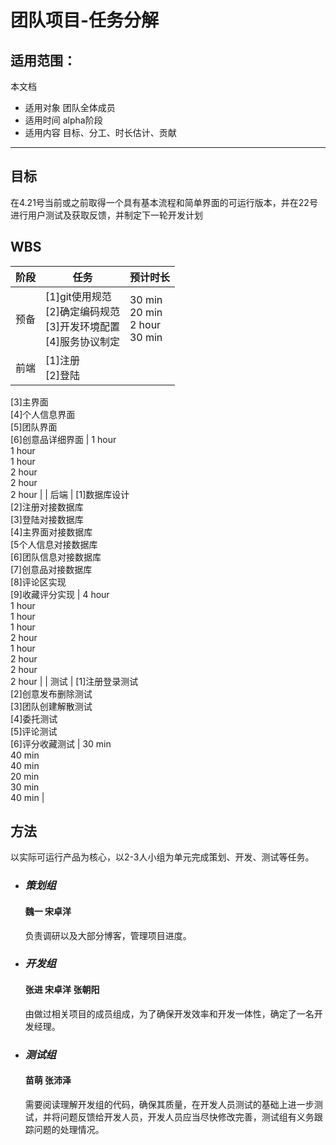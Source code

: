 # 团队项目-任务分解

## 适用范围：

本文档

- 适用对象 团队全体成员
- 适用时间 alpha阶段
- 适用内容 目标、分工、时长估计、贡献

------

## 目标

在4.21号当前或之前取得一个具有基本流程和简单界面的可运行版本，并在22号进行用户测试及获取反馈，并制定下一轮开发计划

## WBS

| 阶段 | 任务                                                         | 预计时长                                                     |
| ---- | ------------------------------------------------------------ | ------------------------------------------------------------ |
| 预备 | [1]git使用规范<br>[2]确定编码规范 <br>[3]开发环境配置<br>[4]服务协议制定 | 30 min<br>20 min<br>2 hour<br>30 min                         |
| 前端 | [1]注册<br>[2]登陆 <br>
[3]主界面<br>
[4]个人信息界面<br>[5]团队界面<br>[6]创意品详细界面 | 1 hour<br>1 hour<br>
1 hour<br>
2 hour<br>2 hour<br>2 hour     |
| 后端 | [1]数据库设计<br>[2]注册对接数据库<br>[3]登陆对接数据库<br>
[4]主界面对接数据库<br>
[5个人信息对接数据库<br>
[6]团队信息对接数据库<br>[7]创意品对接数据库<br>[8]评论区实现<br>[9]收藏评分实现 | 4 hour<br>1 hour<br>
1 hour<br>
1 hour<br>2 hour<br>1 hour<br>2 hour<br>2 hour<br>2 hour |
| 测试 | [1]注册登录测试<br>[2]创意发布删除测试 <br>
[3]团队创建解散测试<br>
[4]委托测试<br>[5]评论测试<br>[6]评分收藏测试 | 30 min<br>40 min<br>40 min<br>20 min<br>30 min<br>40 min     |

## 方法

以实际可运行产品为核心，以2-3人小组为单元完成策划、开发、测试等任务。

- ### *策划组*

  #### 魏一 宋卓洋

  负责调研以及大部分博客，管理项目进度。

- ### *开发组*

  #### 张进 宋卓洋 张朝阳

  由做过相关项目的成员组成，为了确保开发效率和开发一体性，确定了一名开发经理。

  

- ### *测试组*

  #### 苗萌 张沛泽

  需要阅读理解开发组的代码，确保其质量，在开发人员测试的基础上进一步测试，并将问题反馈给开发人员，开发人员应当尽快修改完善，测试组有义务跟踪问题的处理情况。